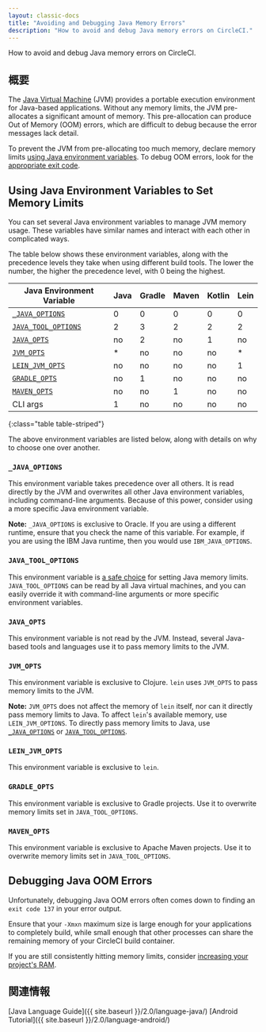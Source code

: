 ```yaml
---
layout: classic-docs
title: "Avoiding and Debugging Java Memory Errors"
description: "How to avoid and debug Java memory errors on CircleCI."
---
```

How to avoid and debug Java memory errors on CircleCI.

## 概要

The [Java Virtual Machine](https://en.wikipedia.org/wiki/Java_virtual_machine) (JVM) provides a portable execution environment for Java-based applications. Without any memory limits, the JVM pre-allocates a significant amount of memory. This pre-allocation can produce Out of Memory (OOM) errors, which are difficult to debug because the error messages lack detail.

To prevent the JVM from pre-allocating too much memory, declare memory limits [using Java environment variables](#using-java-environment-variables-to-set-memory-limits). To debug OOM errors, look for the [appropriate exit code](#debugging-java-oom-errors).

## Using Java Environment Variables to Set Memory Limits

You can set several Java environment variables to manage JVM memory usage. These variables have similar names and interact with each other in complicated ways.

The table below shows these environment variables, along with the precedence levels they take when using different build tools. The lower the number, the higher the precedence level, with 0 being the highest.

| Java Environment Variable                 | Java | Gradle | Maven | Kotlin | Lein |
| ----------------------------------------- | ---- | ------ | ----- | ------ | ---- |
| [`_JAVA_OPTIONS`](#_java_options)         | 0    | 0      | 0     | 0      | 0    |
| [`JAVA_TOOL_OPTIONS`](#java_tool_options) | 2    | 3      | 2     | 2      | 2    |
| [`JAVA_OPTS`](#java_opts)                 | no   | 2      | no    | 1      | no   |
| [`JVM_OPTS`](#jvm_opts)                   | *    | no     | no    | no     | *    |
| [`LEIN_JVM_OPTS`](#lein_jvm_opts)         | no   | no     | no    | no     | 1    |
| [`GRADLE_OPTS`](#gradle_opts)             | no   | 1      | no    | no     | no   |
| [`MAVEN_OPTS`](#maven_opts)               | no   | no     | 1     | no     | no   |
| CLI args                                  | 1    | no     | no    | no     | no   |
{:class="table table-striped"}

The above environment variables are listed below, along with details on why to choose one over another.

### `_JAVA_OPTIONS`

This environment variable takes precedence over all others. It is read directly by the JVM and overwrites all other Java environment variables, including command-line arguments. Because of this power, consider using a more specific Java environment variable.

**Note:** `_JAVA_OPTIONS` is exclusive to Oracle. If you are using a different runtime, ensure that you check the name of this variable. For example, if you are using the IBM Java runtime, then you would use `IBM_JAVA_OPTIONS`.

### `JAVA_TOOL_OPTIONS`

This environment variable is [a safe choice](https://docs.oracle.com/javase/8/docs/platform/jvmti/jvmti.html#tooloptions) for setting Java memory limits. `JAVA_TOOL_OPTIONS` can be read by all Java virtual machines, and you can easily override it with command-line arguments or more specific environment variables.

### `JAVA_OPTS`

This environment variable is not read by the JVM. Instead, several Java-based tools and languages use it to pass memory limits to the JVM.

### `JVM_OPTS`

This environment variable is exclusive to Clojure. `lein` uses `JVM_OPTS` to pass memory limits to the JVM.

**Note:** `JVM_OPTS` does not affect the memory of `lein` itself, nor can it directly pass memory limits to Java. To affect `lein`'s available memory, use `LEIN_JVM_OPTIONS`. To directly pass memory limits to Java, use [`_JAVA_OPTIONS`](#_java_options) or [`JAVA_TOOL_OPTIONS`](#java_tool_options).

### `LEIN_JVM_OPTS`

This environment variable is exclusive to `lein`.

### `GRADLE_OPTS`

This environment variable is exclusive to Gradle projects. Use it to overwrite memory limits set in `JAVA_TOOL_OPTIONS`.

### `MAVEN_OPTS`

This environment variable is exclusive to Apache Maven projects. Use it to overwrite memory limits set in `JAVA_TOOL_OPTIONS`.

## Debugging Java OOM Errors

Unfortunately, debugging Java OOM errors often comes down to finding an `exit code 137` in your error output.

Ensure that your `-Xmxn` maximum size is large enough for your applications to completely build, while small enough that other processes can share the remaining memory of your CircleCI build container.

If you are still consistently hitting memory limits, consider [increasing your project's RAM](https://circleci.com/docs/2.0/configuration-reference/#resource_class).

## 関連情報

[Java Language Guide]({{ site.baseurl }}/2.0/language-java/) [Android Tutorial]({{ site.baseurl }}/2.0/language-android/)